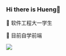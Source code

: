 
<p align='center'>
      <h3 >Hi there is Hueng👋</h3>
      <p >🔭 软件工程大一学生</p>
      <p>🤔 目前自学前端</p>
      <!--<img align='right' src='https://github-readme-stats.vercel.app/api/top-langs/?username=jamond-x&hide=javascript,html)'>  -->
      <img src='https://github-readme-stats.vercel.app/api?username=jamond-x'>
</p>


<!--
**jamond-x/jamond-x** is a ✨ _special_ ✨ repository because its `README.md` (this file) appears on your GitHub profile.

Here are some ideas to get you started:

- 🔭 I’m currently working on ...
- 🌱 I’m currently learning ...
- 👯 I’m looking to collaborate on ...
- 🤔 I’m looking for help with ...
- 💬 Ask me about ...
- 📫 How to reach me: ...
- 😄 Pronouns: ...
- ⚡ Fun fact: ...
-->

